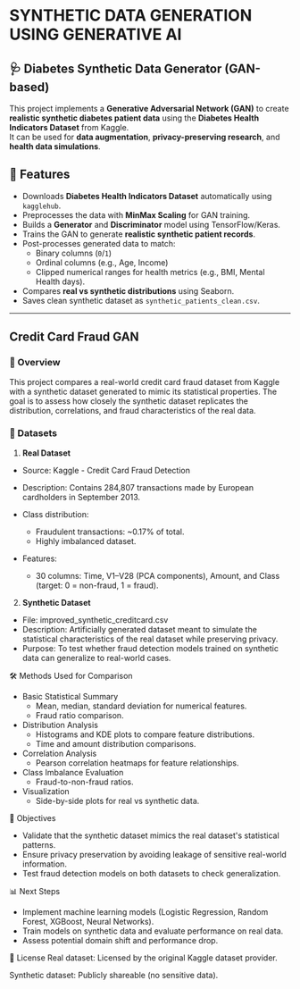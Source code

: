 # **SYNTHETIC DATA GENERATION USING GENERATIVE AI**
## 🩺 Diabetes Synthetic Data Generator (GAN-based)

This project implements a **Generative Adversarial Network (GAN)** to create **realistic synthetic diabetes patient data** using the **Diabetes Health Indicators Dataset** from Kaggle.  
It can be used for **data augmentation**, **privacy-preserving research**, and **health data simulations**.

## 📌 Features
- Downloads **Diabetes Health Indicators Dataset** automatically using `kagglehub`.
- Preprocesses the data with **MinMax Scaling** for GAN training.
- Builds a **Generator** and **Discriminator** model using TensorFlow/Keras.
- Trains the GAN to generate **realistic synthetic patient records**.
- Post-processes generated data to match:
  - Binary columns (`0`/`1`)
  - Ordinal columns (e.g., Age, Income)
  - Clipped numerical ranges for health metrics (e.g., BMI, Mental Health days).
- Compares **real vs synthetic distributions** using Seaborn.
- Saves clean synthetic dataset as `synthetic_patients_clean.csv`.
---
## Credit Card Fraud GAN
### 📌 Overview
This project compares a real-world credit card fraud dataset from Kaggle with a synthetic dataset generated to mimic its statistical properties.
The goal is to assess how closely the synthetic dataset replicates the distribution, correlations, and fraud characteristics of the real data.

### 📂 Datasets
1. **Real Dataset**
- Source: Kaggle - Credit Card Fraud Detection

- Description: Contains 284,807 transactions made by European cardholders in September 2013.

- Class distribution:
    - Fraudulent transactions: ~0.17% of total.
    - Highly imbalanced dataset.

- Features:
    - 30 columns: Time, V1–V28 (PCA components), Amount, and Class (target: 0 = non-fraud, 1 = fraud).

2. **Synthetic Dataset**
- File: improved_synthetic_creditcard.csv
- Description: Artificially generated dataset meant to simulate the statistical characteristics of the real dataset while preserving privacy.
- Purpose: To test whether fraud detection models trained on synthetic data can generalize to real-world cases.

🛠 Methods Used for Comparison

- Basic Statistical Summary
    - Mean, median, standard deviation for numerical features.
    - Fraud ratio comparison.
- Distribution Analysis
    - Histograms and KDE plots to compare feature distributions.
    - Time and amount distribution comparisons.
- Correlation Analysis
    - Pearson correlation heatmaps for feature relationships.
- Class Imbalance Evaluation
    - Fraud-to-non-fraud ratios.
- Visualization
    - Side-by-side plots for real vs synthetic data.


🎯 Objectives
- Validate that the synthetic dataset mimics the real dataset's statistical patterns.
- Ensure privacy preservation by avoiding leakage of sensitive real-world information.
- Test fraud detection models on both datasets to check generalization.


📊 Next Steps
- Implement machine learning models (Logistic Regression, Random Forest, XGBoost, Neural Networks).
- Train models on synthetic data and evaluate performance on real data.
- Assess potential domain shift and performance drop.

📜 License
Real dataset: Licensed by the original Kaggle dataset provider.

Synthetic dataset: Publicly shareable (no sensitive data).
